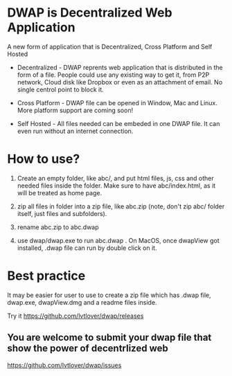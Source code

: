 # DWAP is Decentralized Web Application
A new form of application that is Decentralized, Cross Platform and Self Hosted


* Decentralized - DWAP reprents web application that is distributed in the form of a file. People could use any existing way to get it, from P2P network, Cloud disk like Dropbox or even as an attachment of email. No single centrol point to block it. 

* Cross Platform - DWAP file can be opened in Window, Mac and Linux. More platform support are coming soon!

* Self Hosted - All files needed can be embeded in one DWAP file. It can even run without an internet connection.

# How to use?

1. Create an empty folder, like abc/, and put html files, js, css and other needed files inside the folder. Make sure to have abc/index.html, as it will be treated as home page.

2. zip all files in folder into a zip file, like abc.zip (note, don't zip abc/ folder itself, just files and subfolders).

3. rename abc.zip to abc.dwap

4. use dwap/dwap.exe to run abc.dwap . On MacOS, once dwapView got installed, .dwap file can run by double click on it. 

# Best practice

It may be easier for user to use to create a zip file which has .dwap file, dwap.exe, dwapView.dmg and a readme files inside.

Try it https://github.com/lvtlover/dwap/releases


## You are welcome to submit your dwap file that show the power of decentrlized web

https://github.com/lvtlover/dwap/issues

